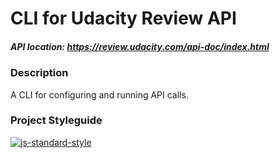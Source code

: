 # CLI for Udacity Review API
##### API location: https://review.udacity.com/api-doc/index.html

### Description
A CLI for configuring and running API calls.

### Project Styleguide

[![js-standard-style](https://cdn.rawgit.com/feross/standard/master/badge.svg)](https://github.com/feross/standard)
